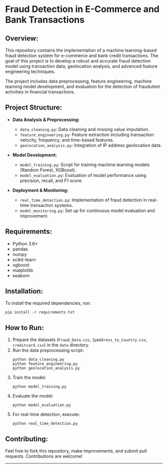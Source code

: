 ﻿# Fraud Detection in E-Commerce and Bank Transactions

## Overview:
This repository contains the implementation of a machine learning-based fraud detection system for e-commerce and bank credit transactions. The goal of this project is to develop a robust and accurate fraud detection model using transaction data, geolocation analysis, and advanced feature engineering techniques.

The project includes data preprocessing, feature engineering, machine learning model development, and evaluation for the detection of fraudulent activities in financial transactions.

## Project Structure:
- **Data Analysis & Preprocessing:**
  - `data_cleaning.py`: Data cleaning and missing value imputation.
  - `feature_engineering.py`: Feature extraction including transaction velocity, frequency, and time-based features.
  - `geolocation_analysis.py`: Integration of IP address geolocation data.

- **Model Development:**
  - `model_training.py`: Script for training machine learning models (Random Forest, XGBoost).
  - `model_evaluation.py`: Evaluation of model performance using precision, recall, and F1 score.

- **Deployment & Monitoring:**
  - `real_time_detection.py`: Implementation of fraud detection in real-time transaction systems.
  - `model_monitoring.py`: Set up for continuous model evaluation and improvement.

## Requirements:
- Python 3.6+
- pandas
- numpy
- scikit-learn
- xgboost
- matplotlib
- seaborn

## Installation:
To install the required dependencies, run:
```
pip install -r requirements.txt
```

## How to Run:
1. Prepare the datasets (`Fraud_Data.csv`, `IpAddress_to_Country.csv`, `creditcard.csv`) in the `data` directory.
2. Run the data preprocessing script:
   ```
   python data_cleaning.py
   python feature_engineering.py
   python geolocation_analysis.py
   ```
3. Train the model:
   ```
   python model_training.py
   ```
4. Evaluate the model:
   ```
   python model_evaluation.py
   ```
5. For real-time detection, execute:
   ```
   python real_time_detection.py
   ```

## Contributing:
Feel free to fork this repository, make improvements, and submit pull requests. Contributions are welcome!

---